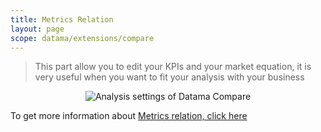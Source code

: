 ```yaml
---
title: Metrics Relation
layout: page
scope: datama/extensions/compare
---
```


> This part allow you to edit your KPIs and your market equation, it is very useful when you want to fit your analysis with your business

<center><img src="{{site.url}}/{{site.baseurl}}/extensions/datama-compare/assets/img/metrics-relation.png" alt="Analysis settings of Datama Compare" title="Datama Compare - Structure" /></center>

To get more information about [Metrics relation, click here]({{site.url}}/{{site.baseurl}}/extensions/datama-compare/settings/analysis/metrics-relation.html)

<br>
